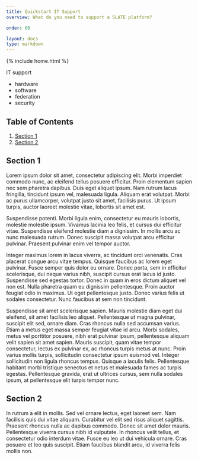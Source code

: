 ```yaml
---
title: Quickstart IT Support
overview: What do you need to support a SLATE platform?

order: 60

layout: docs
type: markdown
---
```

{% include home.html %}

IT support
* hardware
* software
* federation
* security

## Table of Contents

1. [Section 1](#section-1)
1. [Section 2](#section-2)


## Section 1

Lorem ipsum dolor sit amet, consectetur adipiscing elit. Morbi imperdiet commodo nunc, ac eleifend tellus posuere efficitur. Proin elementum sapien nec sem pharetra dapibus. Duis eget aliquet ipsum. Nam rutrum lacus fringilla, tincidunt ipsum vel, malesuada ligula. Aliquam erat volutpat. Morbi ac purus ullamcorper, volutpat justo sit amet, facilisis purus. Ut ipsum turpis, auctor laoreet molestie vitae, lobortis sit amet est.

Suspendisse potenti. Morbi ligula enim, consectetur eu mauris lobortis, molestie molestie ipsum. Vivamus lacinia leo felis, et cursus dui efficitur vitae. Suspendisse eleifend molestie diam a dignissim. In mollis arcu ac nunc malesuada rutrum. Donec suscipit massa volutpat arcu efficitur pulvinar. Praesent pulvinar enim vel tempor auctor.

Integer maximus lorem in lacus viverra, ac tincidunt orci venenatis. Cras placerat congue arcu vitae tempus. Quisque faucibus ac lorem eget pulvinar. Fusce semper quis dolor eu ornare. Donec porta, sem in efficitur scelerisque, dui neque varius nibh, suscipit cursus erat lacus id justo. Suspendisse sed egestas tortor. Donec in quam in eros dictum aliquet vel non est. Nulla pharetra quam eu dignissim pellentesque. Proin auctor feugiat odio in maximus. Ut eget pellentesque justo. Donec varius felis ut sodales consectetur. Nunc faucibus at sem non tincidunt.

Suspendisse sit amet scelerisque sapien. Mauris molestie diam eget dui eleifend, sit amet facilisis leo aliquet. Pellentesque ut magna pulvinar, suscipit elit sed, ornare diam. Cras rhoncus nulla sed accumsan varius. Etiam a metus eget massa semper feugiat vitae id arcu. Morbi sodales, metus vel porttitor posuere, nibh erat pulvinar ipsum, pellentesque aliquam velit sapien sit amet sapien. Mauris suscipit, quam vitae tempor consectetur, lectus ex pulvinar ex, ac rhoncus turpis metus at nunc. Proin varius mollis turpis, sollicitudin consectetur ipsum euismod vel. Integer sollicitudin non ligula rhoncus tempus. Quisque a iaculis felis. Pellentesque habitant morbi tristique senectus et netus et malesuada fames ac turpis egestas. Pellentesque gravida, erat ut ultrices cursus, sem nulla sodales ipsum, at pellentesque elit turpis tempor nunc.

## Section 2

In rutrum a elit in mollis. Sed vel ornare lectus, eget laoreet sem. Nam facilisis quis dui vitae aliquam. Curabitur vel elit sed risus aliquet sagittis. Praesent rhoncus nulla ac dapibus commodo. Donec sit amet dolor mauris. Pellentesque viverra cursus nibh id vulputate. In rhoncus velit tellus, et consectetur odio interdum vitae. Fusce eu leo ut dui vehicula ornare. Cras posuere et leo quis suscipit. Etiam faucibus blandit arcu, id viverra felis mollis non.
